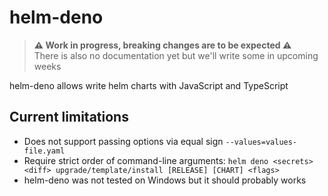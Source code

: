 # helm-deno

> **⚠️ Work in progress, breaking changes are to be expected ⚠️**  
> There is also no documentation yet but we'll write some in upcoming weeks

helm-deno allows write helm charts with JavaScript and TypeScript

## Current limitations

- Does not support passing options via equal sign `--values=values-file.yaml`
- Require strict order of command-line arguments: `helm deno <secrets> <diff> upgrade/template/install [RELEASE] [CHART] <flags>`
- helm-deno was not tested on Windows but it should probably works
